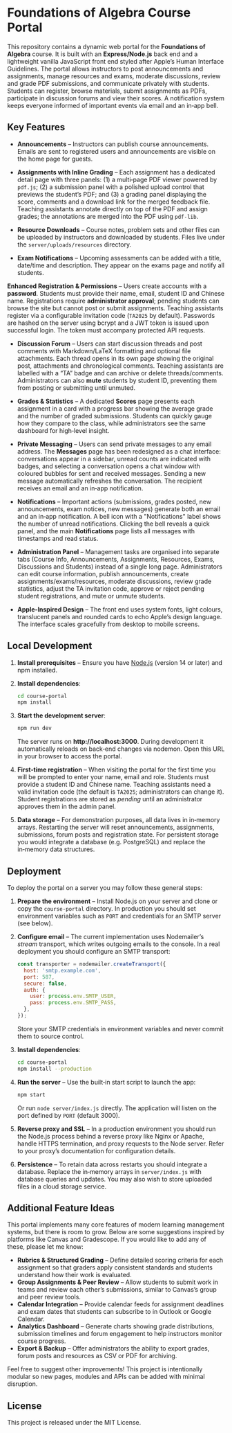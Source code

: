 # Foundations of Algebra Course Portal

This repository contains a dynamic web portal for the **Foundations of Algebra** course.  It is built with an **Express/Node.js** back end and a lightweight vanilla JavaScript front end styled after Apple’s Human Interface Guidelines.  The portal allows instructors to post announcements and assignments, manage resources and exams, moderate discussions, review and grade PDF submissions, and communicate privately with students.  Students can register, browse materials, submit assignments as PDFs, participate in discussion forums and view their scores.  A notification system keeps everyone informed of important events via email and an in‑app bell.

## Key Features

- **Announcements** – Instructors can publish course announcements.  Emails are sent to registered users and announcements are visible on the home page for guests.

- **Assignments with Inline Grading** – Each assignment has a dedicated detail page with three panels: (1) a multi‑page PDF viewer powered by `pdf.js`; (2) a submission panel with a polished upload control that previews the student’s PDF; and (3) a grading panel displaying the score, comments and a download link for the merged feedback file.  Teaching assistants annotate directly on top of the PDF and assign grades; the annotations are merged into the PDF using `pdf‑lib`.

- **Resource Downloads** – Course notes, problem sets and other files can be uploaded by instructors and downloaded by students.  Files live under the `server/uploads/resources` directory.

- **Exam Notifications** – Upcoming assessments can be added with a title, date/time and description.  They appear on the exams page and notify all students.

**Enhanced Registration & Permissions** – Users create accounts with a **password**.  Students must provide their name, email, student ID and Chinese name.  Registrations require **administrator approval**; pending students can browse the site but cannot post or submit assignments.  Teaching assistants register via a configurable invitation code (`TA2025` by default).  Passwords are hashed on the server using bcrypt and a JWT token is issued upon successful login.  The token must accompany protected API requests.

- **Discussion Forum** – Users can start discussion threads and post comments with Markdown/LaTeX formatting and optional file attachments.  Each thread opens in its own page showing the original post, attachments and chronological comments.  Teaching assistants are labelled with a “TA” badge and can archive or delete threads/comments.  Administrators can also **mute** students by student ID, preventing them from posting or submitting until unmuted.

- **Grades & Statistics** – A dedicated **Scores** page presents each assignment in a card with a progress bar showing the average grade and the number of graded submissions.  Students can quickly gauge how they compare to the class, while administrators see the same dashboard for high‑level insight.

- **Private Messaging** – Users can send private messages to any email address.  The **Messages** page has been redesigned as a chat interface: conversations appear in a sidebar, unread counts are indicated with badges, and selecting a conversation opens a chat window with coloured bubbles for sent and received messages.  Sending a new message automatically refreshes the conversation.  The recipient receives an email and an in‑app notification.

- **Notifications** – Important actions (submissions, grades posted, new announcements, exam notices, new messages) generate both an email and an in‑app notification.  A bell icon with a "Notifications" label shows the number of unread notifications.  Clicking the bell reveals a quick panel, and the main **Notifications** page lists all messages with timestamps and read status.

- **Administration Panel** – Management tasks are organised into separate tabs (Course Info, Announcements, Assignments, Resources, Exams, Discussions and Students) instead of a single long page.  Administrators can edit course information, publish announcements, create assignments/exams/resources, moderate discussions, review grade statistics, adjust the TA invitation code, approve or reject pending student registrations, and mute or unmute students.

- **Apple‑Inspired Design** – The front end uses system fonts, light colours, translucent panels and rounded cards to echo Apple’s design language.  The interface scales gracefully from desktop to mobile screens.

## Local Development

1. **Install prerequisites** – Ensure you have [Node.js](https://nodejs.org/) (version 14 or later) and npm installed.

2. **Install dependencies**:

   ```bash
   cd course-portal
   npm install
   ```

3. **Start the development server**:

   ```bash
   npm run dev
   ```

   The server runs on **http://localhost:3000**.  During development it automatically reloads on back‑end changes via nodemon.  Open this URL in your browser to access the portal.

4. **First‑time registration** – When visiting the portal for the first time you will be prompted to enter your name, email and role.  Students must provide a student ID and Chinese name.  Teaching assistants need a valid invitation code (the default is `TA2025`; administrators can change it).  Student registrations are stored as *pending* until an administrator approves them in the admin panel.

5. **Data storage** – For demonstration purposes, all data lives in in‑memory arrays.  Restarting the server will reset announcements, assignments, submissions, forum posts and registration state.  For persistent storage you would integrate a database (e.g. PostgreSQL) and replace the in‑memory data structures.

## Deployment

To deploy the portal on a server you may follow these general steps:

1. **Prepare the environment** – Install Node.js on your server and clone or copy the `course-portal` directory.  In production you should set environment variables such as `PORT` and credentials for an SMTP server (see below).

2. **Configure email** – The current implementation uses Nodemailer’s *stream* transport, which writes outgoing emails to the console.  In a real deployment you should configure an SMTP transport:

   ```js
   const transporter = nodemailer.createTransport({
     host: 'smtp.example.com',
     port: 587,
     secure: false,
     auth: {
       user: process.env.SMTP_USER,
       pass: process.env.SMTP_PASS,
     },
   });
   ```

   Store your SMTP credentials in environment variables and never commit them to source control.

3. **Install dependencies**:

   ```bash
   cd course-portal
   npm install --production
   ```

4. **Run the server** – Use the built‑in start script to launch the app:

   ```bash
   npm start
   ```

   Or run `node server/index.js` directly.  The application will listen on the port defined by `PORT` (default 3000).

5. **Reverse proxy and SSL** – In a production environment you should run the Node.js process behind a reverse proxy like Nginx or Apache, handle HTTPS termination, and proxy requests to the Node server.  Refer to your proxy’s documentation for configuration details.

6. **Persistence** – To retain data across restarts you should integrate a database.  Replace the in‑memory arrays in `server/index.js` with database queries and updates.  You may also wish to store uploaded files in a cloud storage service.

## Additional Feature Ideas

This portal implements many core features of modern learning management systems, but there is room to grow.  Below are some suggestions inspired by platforms like Canvas and Gradescope.  If you would like to add any of these, please let me know:

- **Rubrics & Structured Grading** – Define detailed scoring criteria for each assignment so that graders apply consistent standards and students understand how their work is evaluated.
- **Group Assignments & Peer Review** – Allow students to submit work in teams and review each other’s submissions, similar to Canvas’s group and peer review tools.
- **Calendar Integration** – Provide calendar feeds for assignment deadlines and exam dates that students can subscribe to in Outlook or Google Calendar.
- **Analytics Dashboard** – Generate charts showing grade distributions, submission timelines and forum engagement to help instructors monitor course progress.
- **Export & Backup** – Offer administrators the ability to export grades, forum posts and resources as CSV or PDF for archiving.

Feel free to suggest other improvements!  This project is intentionally modular so new pages, modules and APIs can be added with minimal disruption.

## License

This project is released under the MIT License.